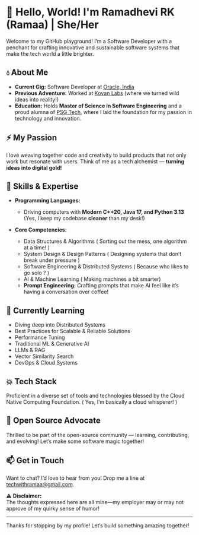 # 🐼 Hello, World! I'm Ramadhevi RK (Ramaa) | She/Her

Welcome to my GitHub playground!
I’m a Software Developer with a penchant for crafting innovative and sustainable software systems that make the tech world a little brighter.

## 💧 About Me

- **Current Gig:** Software Developer at [Oracle, India](https://oracle.com)
- **Previous Adventure:** Worked at [Kovan Labs](https://kovanlabs.com) (where we turned wild ideas into reality!)  
- **Education:** Holds **Master of Science in Software Engineering** and a proud alumna of [PSG Tech]([https://www.psgtech.edu](https://www.psgtech.edu/department_page.php)), where I laid the foundation for my passion in technology and innovation.

## ⚡ My Passion

I love weaving together code and creativity to build products that not only work but resonate with users. Think of me as a tech alchemist — **turning ideas into digital gold!**

## 🔧 Skills & Expertise

- **Programming Languages:**  
  - Driving computers with **Modern C++20, Java 17, and Python 3.13** (Yes, I keep my codebase **cleaner** than my desk!)

- **Core Competencies:**  
  - Data Structures & Algorithms ( Sorting out the mess, one algorithm at a time! )  
  - System Design & Design Patterns ( Designing systems that don’t break under pressure )  
  - Software Engineering & Distributed Systems ( Because who likes to go solo ? )  
  - AI & Machine Learning ( Making machines a bit smarter)  
  - **Prompt Engineering:** Crafting prompts that make AI feel like it’s having a conversation over coffee!

## 🌱 Currently Learning

- Diving deep into Distributed Systems
- Best Practices for Scalable & Reliable Solutions
- Performance Tuning
- Traditional ML & Generative AI
- LLMs & RAG  
- Vector Similarity Search 
- DevOps & Cloud Systems

## 💥 Tech Stack

Proficient in a diverse set of tools and technologies blessed by the Cloud Native Computing Foundation. ( Yes, I’m basically a cloud whisperer! )

## 💚 Open Source Advocate

Thrilled to be part of the open-source community — learning, contributing, and evolving! Let’s make some software magic together!

## 📫 Get in Touch

Want to chat? I’d love to hear from you! Drop me a line at [techwithramaa@gmail.com](mailto:techwithramaa@gmail.com). 

⚠️ **Disclaimer:**  
The thoughts expressed here are all mine—my employer may or may not approve of my quirky sense of humor!

---

Thanks for stopping by my profile! Let’s build something amazing together!


<!---
EngineeringWithRamaa/EngineeringWithRamaa is a ✨ special ✨ repository because its `README.md` (this file) appears on your GitHub profile.
You can click the Preview link to take a look at your changes.
--->
